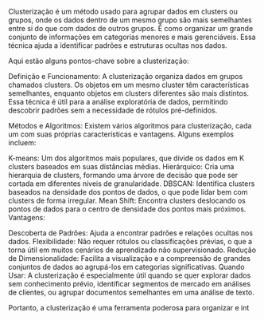 Clusterização é um método usado para agrupar dados em clusters ou grupos, onde os dados dentro de um mesmo grupo são mais semelhantes entre si do que com dados de outros grupos. É como organizar um grande conjunto de informações em categorias menores e mais gerenciáveis. Essa técnica ajuda a identificar padrões e estruturas ocultas nos dados.

Aqui estão alguns pontos-chave sobre a clusterização:

Definição e Funcionamento: A clusterização organiza dados em grupos chamados clusters. Os objetos em um mesmo cluster têm características semelhantes, enquanto objetos em clusters diferentes são mais distintos. Essa técnica é útil para a análise exploratória de dados, permitindo descobrir padrões sem a necessidade de rótulos pré-definidos.

Métodos e Algoritmos: Existem vários algoritmos para clusterização, cada um com suas próprias características e vantagens. Alguns exemplos incluem:

K-means: Um dos algoritmos mais populares, que divide os dados em K clusters baseados em suas distâncias médias.
Hierárquico: Cria uma hierarquia de clusters, formando uma árvore de decisão que pode ser cortada em diferentes níveis de granularidade.
DBSCAN: Identifica clusters baseados na densidade dos pontos de dados, o que pode lidar bem com clusters de forma irregular.
Mean Shift: Encontra clusters deslocando os pontos de dados para o centro de densidade dos pontos mais próximos.
Vantagens:

Descoberta de Padrões: Ajuda a encontrar padrões e relações ocultas nos dados.
Flexibilidade: Não requer rótulos ou classificações prévias, o que a torna útil em muitos cenários de aprendizado não supervisionado.
Redução de Dimensionalidade: Facilita a visualização e a compreensão de grandes conjuntos de dados ao agrupá-los em categorias significativas.
Quando Usar: A clusterização é especialmente útil quando se quer explorar dados sem conhecimento prévio, identificar segmentos de mercado em análises de clientes, ou agrupar documentos semelhantes em uma análise de texto.

Portanto, a clusterização é uma ferramenta poderosa para organizar e int